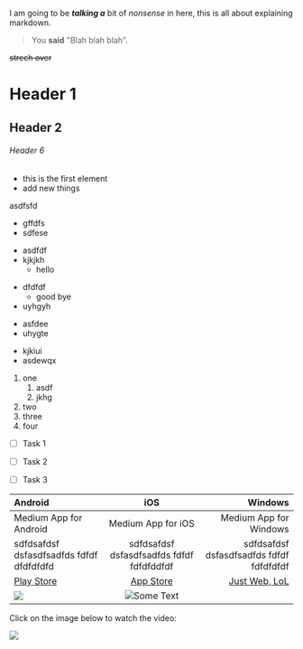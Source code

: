I am going to be __*talking a*__ bit of *nonsense* in here, this is all about explaining markdown.

> You **said** "Blah blah blah".

~~strech over~~

# Header 1

## Header 2

###### Header 6

- this is the first element
- add new things

asdfsfd

+ gffdfs
+ sdfese

- asdfdf
- kjkjkh
   - hello
* dfdfdf
   + good bye
* uyhgyh
+ asfdee
+ uhygte
- kjkiui
- asdewqx

1. one
   1. asdf
   2. jkhg
2. two
3. three
3245. four

- [ ] Task 1
+ [ ] Task 2
* [ ] Task 3

Android | iOS | Windows
:------- | :----: | ---:
Medium App for Android | Medium App for iOS | Medium App for Windows
sdfdsafdsf dsfasdfsadfds fdfdf dfdfdfdfd | sdfdsafdsf dsfasdfsadfds fdfdf fdfdfddfdf | sdfdsafdsf dsfasdfsadfds fdfdf fdfdfdfdf
[Play Store](https://play.google.com/store/apps/details?id=com.medium.reader) | [App Store](https://apps.apple.com/us/app/medium/id828256236) | [Just Web, LoL](https://medium.com)
![](android.png) | ![](ios.png "Some Text") |

Click on the image below to watch the video:

[![](https://img.youtube.com/vi/3bt7u5rV__Y/maxresdefault.jpg)](https://youtu.be/3bt7u5rV__Y)
